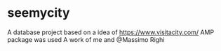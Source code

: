# seemycity
A database project based on a idea of https://www.visitacity.com/
AMP package was used
A work of me and @Massimo Righi
